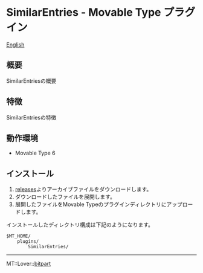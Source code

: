 SimilarEntries - Movable Type プラグイン
=================

[English](README.md)

## 概要

SimilarEntriesの概要

## 特徴

SimilarEntriesの特徴

## 動作環境

* Movable Type 6

## インストール

1. [releases](https://github.com/bit-part/mt-plugin-SimilarEntries/releases)よりアーカイブファイルをダウンロードします。
1. ダウンロードしたファイルを展開します。
1. 展開したファイルをMovable Typeのプラグインディレクトリにアップロードします。

インストールしたディレクトリ構成は下記のようになります。

    $MT_HOME/
        plugins/
            SimilarEntries/

---

MT::Lover::[bitpart](http://bit-part.net/)
